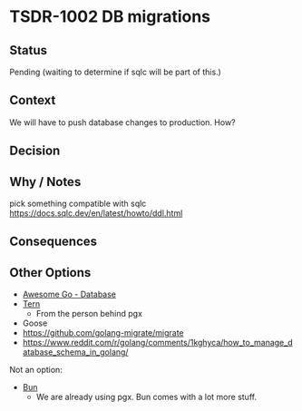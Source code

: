 # TSDR-1002 DB migrations  

## Status

Pending (waiting to determine if sqlc will be part of this.)

## Context

We will have to push database changes to production. How?

## Decision



## Why / Notes

pick something compatible with sqlc https://docs.sqlc.dev/en/latest/howto/ddl.html

## Consequences



## Other Options

- [Awesome Go - Database](https://github.com/avelino/awesome-go?tab=readme-ov-file#database)
- [Tern](https://github.com/jackc/tern)
  - From the person behind pgx
- Goose
- https://github.com/golang-migrate/migrate
- https://www.reddit.com/r/golang/comments/1kghyca/how_to_manage_database_schema_in_golang/

Not an option:
- [Bun](https://bun.uptrace.dev/guide/)
  - We are already using pgx. Bun comes with a lot more stuff.
